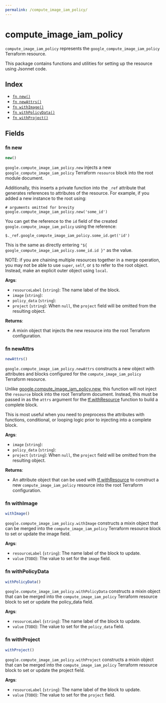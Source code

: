 ```yaml
---
permalink: /compute_image_iam_policy/
---
```


# compute_image_iam_policy

`compute_image_iam_policy` represents the `google_compute_image_iam_policy` Terraform resource.



This package contains functions and utilities for setting up the resource using Jsonnet code.


## Index

* [`fn new()`](#fn-new)
* [`fn newAttrs()`](#fn-newattrs)
* [`fn withImage()`](#fn-withimage)
* [`fn withPolicyData()`](#fn-withpolicydata)
* [`fn withProject()`](#fn-withproject)

## Fields

### fn new

```ts
new()
```


`google.compute_image_iam_policy.new` injects a new `google_compute_image_iam_policy` Terraform `resource`
block into the root module document.

Additionally, this inserts a private function into the `_ref` attribute that generates references to attributes of the
resource. For example, if you added a new instance to the root using:

    # arguments omitted for brevity
    google.compute_image_iam_policy.new('some_id')

You can get the reference to the `id` field of the created `google.compute_image_iam_policy` using the reference:

    $._ref.google_compute_image_iam_policy.some_id.get('id')

This is the same as directly entering `"${ google_compute_image_iam_policy.some_id.id }"` as the value.

NOTE: if you are chaining multiple resources together in a merge operation, you may not be able to use `super`, `self`,
or `$` to refer to the root object. Instead, make an explicit outer object using `local`.

**Args**:
  - `resourceLabel` (`string`): The name label of the block.
  - `image` (`string`): 
  - `policy_data` (`string`): 
  - `project` (`string`):  When `null`, the `project` field will be omitted from the resulting object.

**Returns**:
- A mixin object that injects the new resource into the root Terraform configuration.


### fn newAttrs

```ts
newAttrs()
```


`google.compute_image_iam_policy.newAttrs` constructs a new object with attributes and blocks configured for the `compute_image_iam_policy`
Terraform resource.

Unlike [google.compute_image_iam_policy.new](#fn-computeimageiampolicynew), this function will not inject the `resource`
block into the root Terraform document. Instead, this must be passed in as the `attrs` argument for the
[tf.withResource](https://github.com/tf-libsonnet/core/tree/main/docs#fn-withresource) function to build a complete block.

This is most useful when you need to preprocess the attributes with functions, conditional, or looping logic prior to
injecting into a complete block.

**Args**:
  - `image` (`string`): 
  - `policy_data` (`string`): 
  - `project` (`string`):  When `null`, the `project` field will be omitted from the resulting object.

**Returns**:
  - An attribute object that can be used with [tf.withResource](https://github.com/tf-libsonnet/core/tree/main/docs#fn-withresource) to construct a new `compute_image_iam_policy` resource into the root Terraform configuration.


### fn withImage

```ts
withImage()
```

`google.compute_image_iam_policy.withImage` constructs a mixin object that can be merged into the `compute_image_iam_policy`
Terraform resource block to set or update the image field.



**Args**:
  - `resourceLabel` (`string`): The name label of the block to update.
  - `value` (`TODO`): The value to set for the `image` field.


### fn withPolicyData

```ts
withPolicyData()
```

`google.compute_image_iam_policy.withPolicyData` constructs a mixin object that can be merged into the `compute_image_iam_policy`
Terraform resource block to set or update the policy_data field.



**Args**:
  - `resourceLabel` (`string`): The name label of the block to update.
  - `value` (`TODO`): The value to set for the `policy_data` field.


### fn withProject

```ts
withProject()
```

`google.compute_image_iam_policy.withProject` constructs a mixin object that can be merged into the `compute_image_iam_policy`
Terraform resource block to set or update the project field.



**Args**:
  - `resourceLabel` (`string`): The name label of the block to update.
  - `value` (`TODO`): The value to set for the `project` field.
